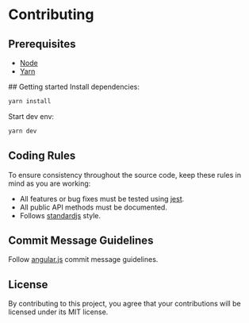 # Contributing

## Prerequisites
* [Node](https://nodejs.org/en/)
* [Yarn](https://yarnpkg.com/en/)

## Getting started
Install dependencies:

```bash
yarn install
```

Start dev env:
```bash
yarn dev
```

## Coding Rules
To ensure consistency throughout the source code, keep these rules in mind as you are working:

* All features or bug fixes must be tested using [jest](https://facebook.github.io/jest/).
* All public API methods must be documented.
* Follows [standardjs](https://standardjs.com/) style.

## Commit Message Guidelines
Follow [angular.js](https://github.com/angular/angular/blob/master/CONTRIBUTING.md#commit) commit message guidelines.

## License
By contributing to this project, you agree that your contributions will be licensed under its MIT license.

